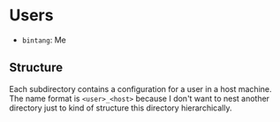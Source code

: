 # Users

- `bintang`: Me

## Structure

Each subdirectory contains a configuration for a user in a host machine. The name format is
`<user>_<host>` because I don't want to nest another directory just to kind of structure this
directory hierarchically.
